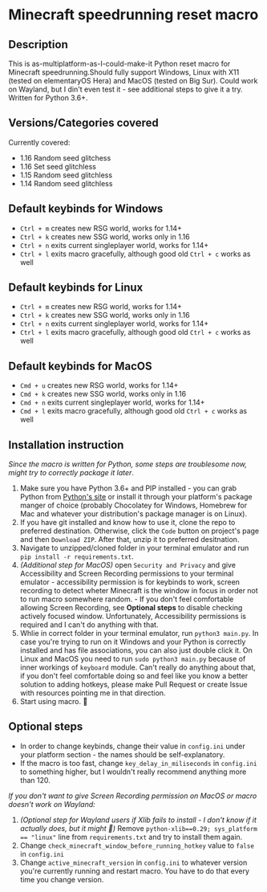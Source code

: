 # Minecraft speedrunning reset macro

## Description

This is as-multiplatform-as-I-could-make-it Python reset macro for Minecraft speedrunning.Should fully support Windows, Linux with X11 (tested on elementaryOS Hera) and MacOS (tested on Big Sur). Could work on Wayland, but I din't even test it - see additional steps to give it a try. Written for Python 3.6+.

## Versions/Categories covered

Currently covered:

* 1.16 Random seed glitchess
* 1.16 Set seed glitchless
* 1.15 Random seed glitchless
* 1.14 Random seed glitchless

## Default keybinds for Windows

* `Ctrl + m` creates new RSG world, works for 1.14+
* `Ctrl + k` creates new SSG world, works only in 1.16
* `Ctrl + n` exits current singleplayer world, works for 1.14+
* `Ctrl + l` exits macro gracefully, although good old `Ctrl + c` works as well

## Default keybinds for Linux

* `Ctrl + m` creates new RSG world, works for 1.14+
* `Ctrl + k` creates new SSG world, works only in 1.16
* `Ctrl + n` exits current singleplayer world, works for 1.14+
* `Ctrl + l` exits macro gracefully, although good old `Ctrl + c` works as well

## Default keybinds for MacOS

* `Cmd + u` creates new RSG world, works for 1.14+
* `Cmd + k` creates new SSG world, works only in 1.16
* `Cmd + n` exits current singleplayer world, works for 1.14+
* `Cmd + l` exits macro gracefully, although good old `Ctrl + c` works as well

## Installation instruction

_Since the macro is written for Python, some steps are troublesome now, might try to correctly package it later_.

1. Make sure you have Python 3.6+ and PIP installed - you can grab Python from [Python's site](https://www.python.org/) or install it through your platform's package manger of choice (probably Chocolatey for Windows, Homebrew for Mac and whatever your distribution's package manager is on Linux).
2. If you have git installed and know how to use it, clone the repo to preferred destination. Otherwise, click the `Code` button on project's page and then `Download ZIP`. After that, unzip it to preferred desitnation.
3. Navigate to unzipped/cloned folder in your terminal emulator and run `pip install -r requirements.txt`.
4. _(Additional step for MacOS)_ open `Security and Privacy` and give Accessibility and Screen Recording permissions to your terminal emulator - accessibility permission is for keybinds to work, screen recording to detect wheter Minecraft is the window in focus in order not to run macro somewhere random. - If you don't feel comfortable allowing Screen Recording, see **Optional steps** to disable checking actively focused window. Unfortunately, Accessibility permissions is required and I can't do anything with that.
5. Whlie in correct folder in your terminal emulator, run `python3 main.py`. In case you're trying to run on it Windows and your Python is correctly installed and has file associations, you can also just double click it. On Linux and MacOS you need to run `sudo python3 main.py` because of inner workings of `keyboard` module. Can't really do anything about that, if you don't feel comfortable doing so and feel like you know a better solution to adding hotkeys, please make Pull Request or create Issue with resources pointing me in that direction.
7. Start using macro. 🤷

## Optional steps

* In order to change keybinds, change their value in `config.ini` under your platform section - the names should be self-explanatory.
* If the macro is too fast, change `key_delay_in_miliseconds`  in `config.ini` to something higher, but I wouldn't really recommend anything more than 120.

*If you don't want to give Screen Recording permission on MacOS or macro doesn't work on Wayland:*

1. _(Optional step for Wayland users if Xlib fails to install - I don't know if it actually does, but it might 🤷)_ Remove `python-xlib==0.29; sys_platform == "linux"` line from `requirements.txt` and try to install them again.
2. Change `check_minecraft_window_before_running_hotkey` value to `false` in `config.ini`
3. Change `active_minecraft_version` in `config.ini` to whatever version you're currently running and restart macro. You have to do that every time you change version.
